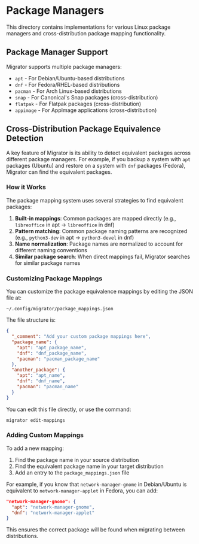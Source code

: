 # Package Managers

This directory contains implementations for various Linux package managers and cross-distribution package mapping functionality.

## Package Manager Support

Migrator supports multiple package managers:

- `apt` - For Debian/Ubuntu-based distributions
- `dnf` - For Fedora/RHEL-based distributions
- `pacman` - For Arch Linux-based distributions
- `snap` - For Canonical's Snap packages (cross-distribution)
- `flatpak` - For Flatpak packages (cross-distribution)
- `appimage` - For AppImage applications (cross-distribution)

## Cross-Distribution Package Equivalence Detection

A key feature of Migrator is its ability to detect equivalent packages across different package managers. For example, if you backup a system with `apt` packages (Ubuntu) and restore on a system with `dnf` packages (Fedora), Migrator can find the equivalent packages.

### How it Works

The package mapping system uses several strategies to find equivalent packages:

1. **Built-in mappings**: Common packages are mapped directly (e.g., `libreoffice` in apt → `libreoffice` in dnf)
2. **Pattern matching**: Common package naming patterns are recognized (e.g., `python3-dev` in apt → `python3-devel` in dnf)
3. **Name normalization**: Package names are normalized to account for different naming conventions
4. **Similar package search**: When direct mappings fail, Migrator searches for similar package names

### Customizing Package Mappings

You can customize the package equivalence mappings by editing the JSON file at:

```
~/.config/migrator/package_mappings.json
```

The file structure is:

```json
{
  "_comment": "Add your custom package mappings here",
  "package_name": {
    "apt": "apt_package_name",
    "dnf": "dnf_package_name",
    "pacman": "pacman_package_name"
  },
  "another_package": {
    "apt": "apt_name",
    "dnf": "dnf_name",
    "pacman": "pacman_name"
  }
}
```

You can edit this file directly, or use the command:

```
migrator edit-mappings
```

### Adding Custom Mappings

To add a new mapping:

1. Find the package name in your source distribution
2. Find the equivalent package name in your target distribution
3. Add an entry to the `package_mappings.json` file

For example, if you know that `network-manager-gnome` in Debian/Ubuntu is equivalent to `network-manager-applet` in Fedora, you can add:

```json
"network-manager-gnome": {
  "apt": "network-manager-gnome",
  "dnf": "network-manager-applet"
}
```

This ensures the correct package will be found when migrating between distributions. 